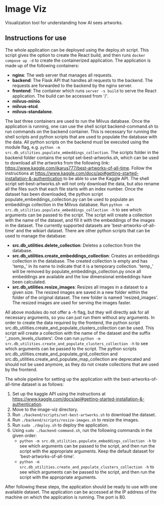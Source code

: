 # Image Viz

Visualization tool for understanding how AI sees artworks.

## Instructions for use
The whole application can be deployed using the deploy.sh script. This script gives the option to create the React 
build, and then runs `docker compose up -d` to create the containerized application. The application is made up of
the following containers:
- **nginx**: The web server that manages all requests.
- **backend**: The Flask API that handles all requests to the backend. The requests are forwarded to the backend by the 
nginx server.
- **frontend**: The container which runs `server -s build` to serve the React application. The build can be accessed
from '/'.
- **milvus-minio**.
- **milvus-etcd**.
- **milvus-standalone**.

The last three containers are used to run the Milvus database.
Once the application is running, one can use the shell script backend-command.sh to run commands on the backend container.
This is necessary for running the shell scripts and python scripts that are used to populate the database with the data.
All python scripts on the backend must be executed using the module flag, e.g.
`python -m src.db_utilities.populate_embeddings_collection`.
The scripts folder in the backend folder contains the script set-best-artworks.sh, which can be used to download all the 
artworks from the following link: https://www.kaggle.com/ikarus777/best-artworks-of-all-time. Follow the instructions
at https://www.kaggle.com/docs/api#getting-started-installation-&-authentication to be able to use the Kaggle API. The 
shell script set-best-artworks.sh will not only download the data, but also rename all the files such that each file 
starts with an index number. 
Once the dataset has been downloaded, the python script populate_embeddings_collection.py can be used to populate an 
embeddings collection in the Milvus database. Run `python -m src.db_utilities.populate_embeddings_collection -h` to
see which arguments can be passed to the script. The script will create a collection with the name of the dataset, and
fill it with the embeddings of the images in the dataset. The currently supported datasets are 'best-artworks-of-all-time'
and the wikiart dataset. 
There are other python scripts that can be used to manage the database:
- **src.db_utilities.delete_collection**: Deletes a collection from the database.
- **src.db_utilities.create_embeddings_collection**: Creates an embeddings collection in the database. The created collection
is empty and has 'temp_' in its name to indicate that it is a temporary collection. 'temp_' will be removed by 
populate_embeddings_collection.py once all embeddings are available and the low dimensional embeddings have been
calculated.
- **src.db_utilities.resize_images**: Resizes all images in a dataset to a given size. The resized images are saved in a
new folder within the folder of the original dataset. The new folder is named 'resized_images'. The resized images are
used for serving the images faster.

All above modules do not offer a -h flag, but they will directly ask for all necessary arguments, so you can just run
them without any arguments.
In order to create the data required by the frontend, the python script src.db_utilities.create_and_populate_clusters_collection
can be used. This script will create a collection with the name of the dataset and the suffix '_zoom_levels_clusters'.
One can run `python -m src.db_utilities.create_and_populate_clusters_collection -h` to see which arguments can be passed
to the script. The python scripts src.db_utilities.create_and_populate_grid_collection and 
src.db_utilities.create_and_populate_map_collection are deprecated and should not be used anymore, as they do not create
collections that are used by the frontend.

The whole pipeline for setting up the application with the best-artworks-of-all-time dataset is as follows:
1. Set up the kaggle API using the instructions at https://www.kaggle.com/docs/api#getting-started-installation-&-authentication.
2. Move to the image-viz directory.
3. Run `./backend/scripts/set-best-artworks.sh` to download the dataset.
4. Run `./backend/scripts/resize-images.sh` to resize the images.
5. Run `sudo ./deploy.sh` to deploy the application.
6. Using `sudo ./backend-command.sh`, run the following commands in the given order:
    - `python -m src.db_utilities.populate_embeddings_collection -h` to see which arguments can be passed to the script,
    and then run the script with the appropriate arguments. Keep the default dataset for 'best-artworks-of-all-time'.
    - `python -m src.db_utilities.create_and_populate_clusters_collection -h` to see which arguments can be passed to the script,
    and then run the script with the appropriate arguments.

After following these steps, the application should be ready to use with one available dataset. The application can be
accessed at the IP address of the machine on which the application is running. The port is 80.

